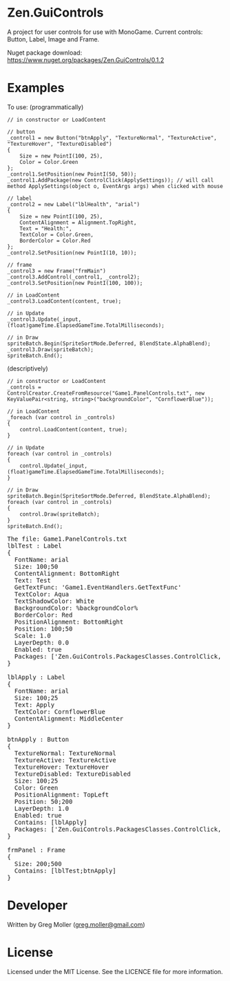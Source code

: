# Zen.GuiControls

A project for user controls for use with MonoGame.
Current controls: Button, Label, Image and Frame.

Nuget package download: https://www.nuget.org/packages/Zen.GuiControls/0.1.2

# Examples
To use:
(programmatically)

    // in constructor or LoadContent
    
    // button
    _control1 = new Button("btnApply", "TextureNormal", "TextureActive", "TextureHover", "TextureDisabled")
    {
        Size = new PointI(100, 25),
        Color = Color.Green
    };
    _control1.SetPosition(new PointI(50, 50));
    _control1.AddPackage(new ControlClick(ApplySettings)); // will call method ApplySettings(object o, EventArgs args) when clicked with mouse
    
    // label
    _control2 = new Label("lblHealth", "arial")
    {
        Size = new PointI(100, 25),
        ContentAlignment = Alignment.TopRight,
        Text = "Health:",
        TextColor = Color.Green,
        BorderColor = Color.Red
    };
    _control2.SetPosition(new PointI(10, 10));
    
    // frame
    _control3 = new Frame("frmMain")
    _control3.AddControl(_control1, _control2);
    _control3.SetPosition(new PointI(100, 100));
    
    // in LoadContent
    _control3.LoadContent(content, true);
    
    // in Update
    _control3.Update(_input, (float)gameTime.ElapsedGameTime.TotalMilliseconds);
    
    // in Draw
    spriteBatch.Begin(SpriteSortMode.Deferred, BlendState.AlphaBlend);
    _control3.Draw(spriteBatch);
    spriteBatch.End();

(descriptively)

    // in constructor or LoadContent
    _controls = ControlCreator.CreateFromResource("Game1.PanelControls.txt", new KeyValuePair<string, string>("backgroundColor", "CornflowerBlue"));
    
    // in LoadContent
    _foreach (var control in _controls)
    {
        control.LoadContent(content, true);
    }
    
    // in Update
    foreach (var control in _controls)
    {
        control.Update(_input, (float)gameTime.ElapsedGameTime.TotalMilliseconds);
    }
    
    // in Draw
    spriteBatch.Begin(SpriteSortMode.Deferred, BlendState.AlphaBlend);
    foreach (var control in _controls)
    {
        control.Draw(spriteBatch);
    }
    spriteBatch.End();
    
<pre>
The file: Game1.PanelControls.txt  
lblTest : Label  
{  
  FontName: arial  
  Size: 100;50  
  ContentAlignment: BottomRight  
  Text: Test  
  GetTextFunc: 'Game1.EventHandlers.GetTextFunc'  
  TextColor: Aqua  
  TextShadowColor: White  
  BackgroundColor: %backgroundColor%  
  BorderColor: Red  
  PositionAlignment: BottomRight  
  Position: 100;50  
  Scale: 1.0  
  LayerDepth: 0.0  
  Enabled: true  
  Packages: ['Zen.GuiControls.PackagesClasses.ControlClick, Zen.GuiControls - Game1.EventHandlers.ApplySettings']  
}  
  
lblApply : Label  
{  
  FontName: arial  
  Size: 100;25  
  Text: Apply  
  TextColor: CornflowerBlue  
  ContentAlignment: MiddleCenter  
}  
  
btnApply : Button  
{  
  TextureNormal: TextureNormal  
  TextureActive: TextureActive  
  TextureHover: TextureHover  
  TextureDisabled: TextureDisabled  
  Size: 100;25  
  Color: Green  
  PositionAlignment: TopLeft  
  Position: 50;200  
  LayerDepth: 1.0  
  Enabled: true  
  Contains: [lblApply]  
  Packages: ['Zen.GuiControls.PackagesClasses.ControlClick, Zen.GuiControls - Game1.EventHandlers.ApplySettings']  
}  
  
frmPanel : Frame  
{  
  Size: 200;500  
  Contains: [lblTest;btnApply]  
}
</pre>

# Developer
Written by Greg Moller (greg.moller@gmail.com)

# License
Licensed under the MIT License. See the LICENCE file for more information.
